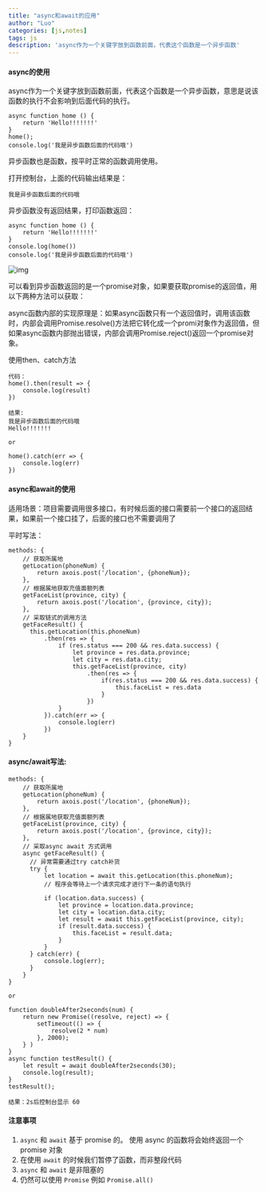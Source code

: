 ```yaml
---
title: "async和await的应用"
author: "Luo"
categories: [js,notes]
tags: js
description: 'async作为一个关键字放到函数前面，代表这个函数是一个异步函数'
---
```


#### async的使用

async作为一个关键字放到函数前面，代表这个函数是一个异步函数，意思是说该函数的执行不会影响到后面代码的执行。

```
async function home () {
	return 'Hello!!!!!!!'
}
home();
console.log('我是异步函数后面的代码哦')
```

异步函数也是函数，按平时正常的函数调用使用。

打开控制台，上面的代码输出结果是：

```
我是异步函数后面的代码哦
```

异步函数没有返回结果，打印函数返回：

```
async function home () {
	return 'Hello!!!!!!!'
}
console.log(home())
console.log('我是异步函数后面的代码哦')
```

![img](/assets/async/asyne_img_1.png)

可以看到异步函数返回的是一个promise对象，如果要获取promise的返回值，用以下两种方法可以获取：

async函数内部的实现原理是：如果async函数只有一个返回值时，调用该函数时，内部会调用Promise.resolve()方法把它转化成一个promi对象作为返回值，但如果async函数内部抛出错误，内部会调用Promise.reject()返回一个promise对象。

使用then、catch方法

```
代码：
home().then(result => {
	console.log(result)
})

结果:
我是异步函数后面的代码哦
Hello!!!!!!!

or

home().catch(err => {
	console.log(err)
})
```

#### async和await的使用

适用场景：项目需要调用很多接口，有时候后面的接口需要前一个接口的返回结果，如果前一个接口挂了，后面的接口也不需要调用了

平时写法：

```
methods: {
    // 获取所属地
    getLocation(phoneNum) {
        return axois.post('/location', {phoneNum});
    },
    // 根据属地获取充值面额列表
    getFaceList(province, city) {
        return axois.post('/location', {province, city});
    },
    // 采取链式的调用方法
    getFaceResult() {
      this.getLocation(this.phoneNum)
          .then(res => {
              if (res.status === 200 && res.data.success) {
                  let province = res.data.province;
                  let city = res.data.city;
                  this.getFaceList(province, city)
                      .then(res => {
                          if(res.status === 200 && res.data.success) {
                              this.faceList = res.data
                          }
                      })
              }
          }).catch(err => {
              console.log(err)
          })  
    }
}
```
#### async/await写法:

```
methods: {
    // 获取所属地
    getLocation(phoneNum) {
        return axois.post('/location', {phoneNum});
    },
    // 根据属地获取充值面额列表
    getFaceList(province, city) {
        return axois.post('/location', {province, city});
    },
    // 采取async await 方式调用
    async getFaceResult() {
      // 异常需要通过try catch补货  
      try {
          let location = await this.getLocation(this.phoneNum);
          // 程序会等待上一个请求完成才进行下一条的语句执行
          
          if (location.data.success) {
              let province = location.data.province;
              let city = location.data.city;
              let result = await this.getFaceList(province, city);
              if (result.data.success) {
                  this.faceList = result.data;
              }
          }
      } catch(err) {
          console.log(err);
      }
    }
}

or

function doubleAfter2seconds(num) {
    return new Promise((resolve, reject) => {
        setTimeout(() => {
            resolve(2 * num)
        }, 2000);
    } )
}
async function testResult() {
    let result = await doubleAfter2seconds(30);
    console.log(result);
}
testResult();

结果：2s后控制台显示 60
```


#### 注意事项

1. `async` 和 `await` 基于 promise 的。 使用 async 的函数将会始终返回一个 promise 对象
2. 在使用 `await` 的时候我们暂停了函数，而非整段代码
3. `async` 和 `await` 是非阻塞的
4. 仍然可以使用 `Promise` 例如 `Promise.all()`
